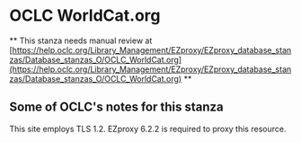 # OCLC WorldCat.org
** This stanza needs manual review at [https://help.oclc.org/Library_Management/EZproxy/EZproxy_database_stanzas/Database_stanzas_O/OCLC_WorldCat.org](https://help.oclc.org/Library_Management/EZproxy/EZproxy_database_stanzas/Database_stanzas_O/OCLC_WorldCat.org) **

## Some of OCLC's notes for this stanza

This site employs TLS 1.2. EZproxy 6.2.2 is required to proxy this resource.

&nbsp;

